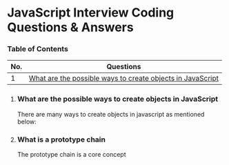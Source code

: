 # JavaScript Interview Coding Questions & Answers

### Table of Contents

<!-- TOC_START -->
| No. | Questions |
| --- | --------- |
| 1 | [What are the possible ways to create objects in JavaScript](#what-are-the-possible-ways-to-create-objects-in-javascript) |

<!-- TOC_END -->

1. ### What are the possible ways to create objects in JavaScript

    There are many ways to create objects in javascript as mentioned below:

2. ### What is a prototype chain

    The prototype chain is a core concept
